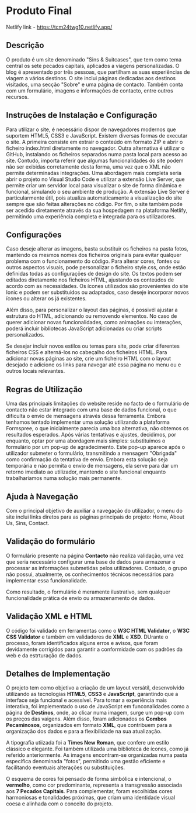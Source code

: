 # Produto Final
Netlify link - https://tcm24twg10.netlify.app/

## Descrição
  O produto é um site denominado "Sins & Suitcases", que tem como tema central os sete pecados capitais, aplicados a viagens personalizadas. O blog é apresentado por três pessoas, que partilham as suas experiências de viagem a vários destinos. O site inclui páginas dedicadas aos destinos visitados, uma secção "Sobre" e uma página de contacto. Também conta com um formulário, imagens e informações de contacto, entre outros recursos.

## Instruções de Instalação e Configuração
Para utilizar o site, é necessário dispor de navegadores modernos que suportem HTML5, CSS3 e JavaScript. Existem diversas formas de executar o site. A primeira consiste em extrair o conteúdo em formato ZIP e abrir o ficheiro index.html diretamente no navegador. Outra alternativa é utilizar o GitHub, instalando os ficheiros separados numa pasta local para acesso ao site. Contudo, importa referir que algumas funcionalidades do site podem não ser exibidas corretamente desta forma, uma vez que o XML não permite determinadas integrações.
Uma abordagem mais completa seria abrir o projeto no Visual Studio Code e utilizar a extensão Live Server, que permite criar um servidor local para visualizar o site de forma dinâmica e funcional, simulando o seu ambiente de produção. A extensão Live Server é particularmente útil, pois atualiza automaticamente a visualização do site sempre que são feitas alterações no código.
Por fim, o site também pode ser acedido diretamente através da sua hospedagem na plataforma Netlify, permitindo uma experiência completa e integrada para os utilizadores.

## Configurações
Caso deseje alterar as imagens, basta substituir os ficheiros na pasta fotos, mantendo os mesmos nomes dos ficheiros originais para evitar qualquer problema com o funcionamento do código. Para alterar cores, fontes ou outros aspectos visuais, pode personalizar o ficheiro style.css, onde estão definidas todas as configurações de design do site. Os textos podem ser editados diretamente nos ficheiros HTML, ajustando os conteúdos de acordo com as necessidades. Os ícones utilizados são provenientes do site Ionic e podem ser substituídos ou adaptados, caso deseje incorporar novos ícones ou alterar os já existentes. 

Além disso, para personalizar o layout das páginas, é possivél ajustar a estrutura do HTML, adicionando ou removendo elementos. No caso de querer adicionar novas funcionalidades, como animações ou imterações, poderá incluir bibliotecas JavaScript adicionadas ou criar scripts personalizados. 

Se desejar incluir novos estilos ou temas para site, pode criar diferentes ficheiros CSS e alterná-los no cabeçalho dos ficheiros HTML. Para adicionar novas páginas ao site, crie um ficheiro HTML com o layout desejado e adicione os links para navegar até essa página no menu ou e outros locais relevantes. 

## Regras de Utilização
Uma das principais limitações do website reside no facto de o formulário de contacto não estar integrado com uma base de dados funcional, o que dificulta o envio de mensagens através dessa ferramenta. Embora tenhamos tentado implementar uma solução utilizando a plataforma Formspree, o que inicialmente parecia uma boa alternativa, não obtemos os resultados esperados. Após várias tentativas e ajustes, decidimos, por enquanto, optar por uma abordagem mais simples: substituímos o formulário por um pop-up de agradecimento. Este pop-up aparece após o utilizador submeter o formulário, transmitindo a mensagem "Obrigada" como confirmação da tentativa de envio. Embora esta solução seja temporária e não permita o envio de mensagens, ela serve para dar um retorno imediato ao utilizador, mantendo o site funcional enquanto trabalhariamos numa solução mais permanente.

## Ajuda à Navegação
Com o principal objetivo de auxiliar a navegação do utilizador, o menu do site inclui links diretos para as páginas principais do projeto: Home, About Us, Sins, Contact.

## Validação do formulário
O formulário presente na página **Contacto** não realiza validação, uma vez que seria necessário configurar uma base de dados para armazenar e processar as informações submetidas pelos utilizadores. Contudo, o grupo não possui, atualmente, os conhecimentos técnicos necessários para implementar essa funcionalidade. 

Como resultado, o formulário é meramente ilustrativo, sem qualquer funcionalidade prática de envio ou armazenamento de dados.

## Validação XML e HTML
O código foi validado em ferramentas como o **W3C HTML Validator**, o **W3C CSS Validator** e também em validadores de **XML** e **XSD**. DUrante o processo, foram identificados alguns erros e avisos, que foram devidamente corrigidos para garantir a conformidade com os padrões da web e da estrturação de dados.

## Detalhes de Implementação
O projeto tem como objetivo a criação de um layout versátil, desenvolvido utilizando as tecnologias **HTML5**, **CSS3** e **JavaScript**, garantindo que a interface seja funcional e acessível. Para tornar a experiência mais interativa, foi implementado o uso de JavaScript em funconalidades como a página de **Destinos**, onde, ao clicar numa imagem, surge um pop-up com os preços das vaigens. Além disso, foram adicionados os **Combos Pecaminosos**, organizados em formato **XML**, que contribuem para a organização dos dados e para a flexibilidade na sua atualização.

A tipografia utiizada foi a **Times New Roman**, que confere um estilo clássico e elegante. Foi também utilizada uma biblioteca de ícones, como já referido anteriormente. As imagens encontram-se organizadas numa pasta específica denominada "fotos", permitindo uma gestão eficiente e facilitando eventuais alterações ou substituições.
 
 O esquema de cores foi pensado de forma simbólica e intencional, o **vermelho**, como cor predominante, representa a transgressão associada aos **7 Pecados Capitais**. Para complementar, foram escolhidas cores harmoniosas e tonalidades próximas, que criam uma identidade visual coesa e alinhada com o conceito do projeto.
